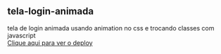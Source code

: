 <h2> tela-login-animada </h2>
<span>tela de login animada usando animation no css e trocando classes com javascript <br></span>
<a href ="https://tela-login-animada.netlify.app/" target ="_blank">Clique aqui para ver o deploy</a>


